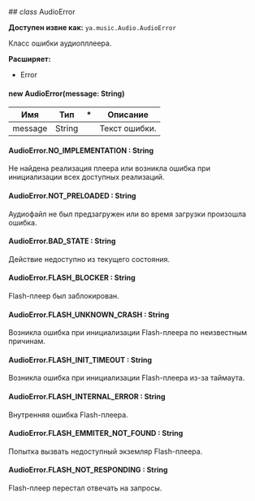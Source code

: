 ##<a name="AudioError"></a> *class* AudioError

**Доступен извне как:** `ya.music.Audio.AudioError`

Класс ошибки аудиопллеера.

**Расширяет:**

  - Error

#### new AudioError(message: String)

| Имя | Тип | * | Описание |
| --- | --- | --- | --- |
| message | String |  | Текст ошибки. |

#### AudioError.NO_IMPLEMENTATION : String

Не найдена реализация плеера или возникла ошибка при инициализации всех доступных реализаций.

#### AudioError.NOT_PRELOADED : String

Аудиофайл не был предзагружен или во время загрузки произошла ошибка.

#### AudioError.BAD_STATE : String

Действие недоступно из текущего состояния.

#### AudioError.FLASH_BLOCKER : String

Flash-плеер был заблокирован.

#### AudioError.FLASH_UNKNOWN_CRASH : String

Возникла ошибка при инициализации Flash-плеера по неизвестным причинам.

#### AudioError.FLASH_INIT_TIMEOUT : String

Возникла ошибка при инициализации Flash-плеера из-за таймаута.

#### AudioError.FLASH_INTERNAL_ERROR : String

Внутренняя ошибка Flash-плеера.

#### AudioError.FLASH_EMMITER_NOT_FOUND : String

Попытка вызвать недоступный экземляр Flash-плеера.

#### AudioError.FLASH_NOT_RESPONDING : String

Flash-плеер перестал отвечать на запросы.

